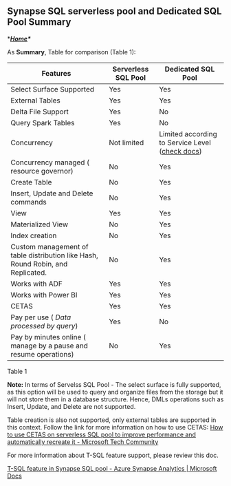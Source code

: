 ## Synapse SQL serverless pool and Dedicated SQL Pool Summary

****[Home](https://github.com/LiliamLeme/FTALive-Sessions_Synapse_SQL/blob/main/content/data/tobedefined.md)\**** 

As **Summary**, Table for comparison (Table 1):

 

| Features                                                     | Serverless SQL Pool | Dedicated SQL Pool                                           |
| ------------------------------------------------------------ | ------------------- | ------------------------------------------------------------ |
| Select Surface Supported                                     | Yes                 | Yes                                                          |
| External Tables                                              | Yes                 | Yes                                                          |
| Delta File Support                                           | Yes                 | No                                                           |
| Query Spark Tables                                           | Yes                 | No                                                           |
| Concurrency                                                  | Not limited         | Limited according to Service Level ([check docs](https://docs.microsoft.com/en-us/azure/synapse-analytics/sql-data-warehouse/memory-concurrency-limits)) |
| Concurrency managed ( resource governor)                     | No                  | Yes                                                          |
| Create Table                                                 | No                  | Yes                                                          |
| Insert, Update and Delete commands                           | No                  | Yes                                                          |
| View                                                         | Yes                 | Yes                                                          |
| Materialized View                                            | No                  | Yes                                                          |
| Index creation                                               | No                  | Yes                                                          |
| Custom management of table distribution like Hash, Round Robin, and Replicated. | No                  | Yes                                                          |
| Works with ADF                                               | Yes                 | Yes                                                          |
| Works with Power BI                                          | Yes                 | Yes                                                          |
| CETAS                                                        | Yes                 | Yes                                                          |
| Pay per use ( *Data processed by query*)                     | Yes                 | No                                                           |
| Pay by minutes online ( manage by a pause and resume operations) | No                  | Yes                                                          |

Table 1

**Note:**
In terms of Servelss SQL Pool - The select surface is fully supported, as this option will be used to query and organize files from the storage but it will not store them in a database structure. Hence, DMLs operations such as Insert, Update, and Delete are not supported. 

Table creation is also not supported, only external tables are supported in this context. Follow the link for more information on how to use CETAS: [How to use CETAS on serverless SQL pool to improve performance and automatically recreate it - Microsoft Tech Community](https://techcommunity.microsoft.com/t5/azure-synapse-analytics-blog/how-to-use-cetas-on-serverless-sql-pool-to-improve-performance/ba-p/3548040)

For more information about T-SQL feature support, please review this doc.

[T-SQL feature in Synapse SQL pool - Azure Synapse Analytics | Microsoft Docs](https://docs.microsoft.com/en-us/azure/synapse-analytics/sql/overview-features)

